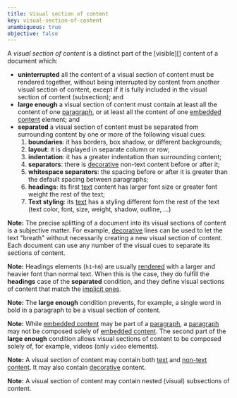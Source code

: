 ```yaml
---
title: Visual section of content
key: visual-section-of-content
unambiguous: true
objective: false
---
```


A _visual section of content_ is a distinct part of the [visible][] content of a document which:

- **uninterrupted** all the content of a visual section of content must be rendered together, without being interrupted by content from another visual section of content, except if it is fully included in the visual section of content (subsection); and
- **large enough** a visual section of content must contain at least all the content of one [paragraph][], or at least all the content of one [embedded content][] element; and
- **separated** a visual section of content must be separated from surrounding content by one or more of the following visual cues:
  1. **boundaries**: it has borders, box shadow, or different backgrounds;
  2. **layout**: it is displayed in separate column or row;
  3. **indentation**: it has a greater indentation than surrounding content;
  4. **separators**: there is [decorative][] non-text content before or after it;
  5. **whitespace separators**: the spacing before or after it is greater than the default spacing between paragraphs;
  6. **headings**: its first [text][] content has larger font size or greater font weight the rest of the text;
  7. **Text styling**: its [text][] has a styling different fom the rest of the text (text color, font, size, weight, shadow, outline, …)

**Note:** The precise splitting of a document into its visual sections of content is a subjective matter. For example, [decorative][] lines can be used to let the text "breath" without necessarily creating a new visual section of content. Each document can use any number of the visual cues to separate its sections of content.

**Note:** Headings elements (`h1`-`h6`) are usually [rendered][rendering of sections and headings] with a larger and heavier font than normal text. When this is the case, they do fulfill the **headings** case of the **separated** condition, and they define visual sections of content that match the [implicit ones][implicit section of content].

**Note:** The **large enough** condition prevents, for example, a single word in bold in a paragraph to be a visual section of content.

**Note:** While [embedded content][] may be part of a [paragraph][], a [paragraph][] may not be composed solely of [embedded content][]. The second part of the **large enough** condition allows visual sections of content to be composed solely of, for example, videos (only `video` elements).

**Note:** A visual section of content may contain both [text][] and [non-text content][]. It may also contain [decorative][] content.

**Note:** A visual section of content may contain nested (visual) subsections of content.

[decorative]: https://www.w3.org/TR/WCAG21/#dfn-pure-decoration 'WCAG definition of Pure decoration'
[embedded content]: https://html.spec.whatwg.org/multipage/dom.html#embedded-content-2 'Definition fo Embedded content elements'
[implicit section of content]: #implicit-section-of-content 'Definition of implicit section of content'
[flat tree]: https://drafts.csswg.org/css-scoping/#flat-tree 'Definition of flat tree'
[non-text content]: https://www.w3.org/TR/WCAG21/#dfn-non-text-content 'WCAG definition of Non-text content'
[paragraph]: https://html.spec.whatwg.org/multipage/dom.html#paragraph 'Definition of paragraph'
[rendering of sections and headings]: https://html.spec.whatwg.org/multipage/rendering.html#sections-and-headings 'Suggestions for rendering sections and headings elements'
[text]: https://www.w3.org/TR/WCAG21/#dfn-text 'WCAG definition of Text'
